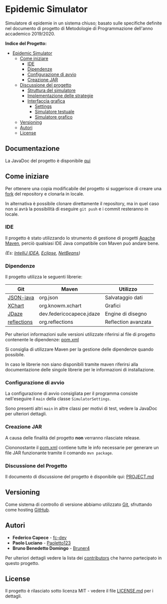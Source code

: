 # Epidemic Simulator

Simulatore di epidemie in un sistema chiuso;
basato sulle specifiche definite nel documento
di progetto di Metodologie di Programmazione dell'anno accademico 2019/2020.

**Indice del Progetto:**

- [Epidemic Simulator](#epidemic-simulator)
    - [Come iniziare](#come-iniziare)
        - [IDE](#ide)
        - [Dipendenze](#Dipendenze)
        - [Configurazione di avvio](#configurazione-di-avvio)
        - [Creazione JAR](#creazione-jar)
    - [Discussione del progetto](#discussione-del-progetto)
        - [Struttura del simulatore](#struttura-del-simulatore)
        - [Implementazione delle strategie](#implementazione-delle-strategie)
        - [Interfaccia grafica](#interfaccia-grafica)
            - [Settings](#settings)
            - [Simulatore testuale](#simulatore-testuale)
            - [Simulatore grafico](#simulatore-grafico)
    - [Versioning](#versioning)
    - [Autori](#autori)
    - [License](#license)
    
## Documentazione

La JavaDoc del progetto è disponibile [qui](https://fc-dev.github.io/EpidemicSimulator/)

## Come iniziare

Per ottenere una copia modificabile del progetto si suggerisce di creare una
[fork](https://help.github.com/en/github/getting-started-with-github/fork-a-repo)
del repository e clonarla in locale.

In alternativa è possibile clonare direttamente il repository,
ma in quel caso non si avrà la possibilità di eseguire `git push`
e i commit resteranno in locale.

### IDE

Il progetto è stato utilizzando lo strumento di gestione di progetti
[Apache Maven](https://maven.apache.org/),
perciò qualsiasi IDE Java compatibile con Maven può andare bene.

*(Es: [IntelliJ IDEA](https://www.jetbrains.com/idea/),
[Eclipse](https://www.eclipse.org/downloads/),
[NetBeans](https://netbeans.apache.org/download/))*

### Dipendenze

Il progetto utilizza le seguenti librerie:

|Git|Maven|Utilizzo|
|---|---|---|
|[JSON-java](https://github.com/stleary/JSON-java)|org.json|Salvataggio dati|
|[XChart](https://github.com/knowm/XChart)|org.knowm.xchart|Grafici|
|[JDaze](https://github.com/fc-dev/JDaze)|dev.federicocapece.jdaze|Engine di disegno|
|[reflections](https://github.com/ronmamo/reflections)|org.reflections|Reflection avanzata|

Per ulteriori informazioni sulle versioni utilizzate riferirsi al file di progetto contenente le dipendenze:
[pom.xml](./pom.xml)

Si consiglia di utilizzare Maven per la gestione delle dipendenze quando possibile.

In caso le librerie non siano disponibili tramite maven riferirsi alla documentazione delle singole librerie per le informazioni di installazione.

### Configurazione di avvio

La configurazione di avvio consigliata per il programma consiste nell'eseguire il `main` della classe `SimulatorSettings`.

Sono presenti altri `main` in altre classi per motivi di test, vedere la JavaDoc per ulteriori dettagli.

### Creazione JAR

A causa delle finalità del progetto **non** verranno rilasciate release.

Ciononostante il [pom.xml](./pom.xml) contiene tutte le info necessarie
per generare un file JAR funzionante tramite il comando 
`mvn package`.

### Discussione del Progetto

Il documento di discussione del progetto è disponibile qui: [PROJECT.md](./PROJECT.md)

## Versioning

Come sistema di controllo di versione abbiamo utilizzato [Git](https://git-scm.com/),
sfruttando come hosting [GitHub](https://github.com).

## Autori

- **Federico Capece** - [fc-dev](https://github.com/fc-dev)
- **Paolo Luciano** - [Paoletto123](https://github.com/Paoletto123)
- **Bruno Benedetto Domingo** - [Bruner4](https://github.com/Bruner4)

Per ulteriori dettagli vedere la lista dei
[contributors](https://github.com/fc-dev/EpidemicSimulator/contributors)
che hanno partecipato in questo progetto.

## License

Il progetto è rilasciato sotto licenza MIT - vedere il file [LICENSE.md](LICENSE.md) per i dettagli.
